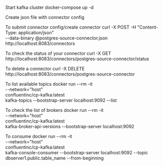Start kafka cluster
docker-compose up -d


Create json file with connector config

To submit connector config/create connector
curl -X POST -H "Content-Type: application/json" \
--data-binary @postgres-source-connector.json \
http://localhost:8083/connectors


To check the status of your connector
curl -X GET http://localhost:8083/connectors/postgres-source-connector/status

To delete a connector
curl -X DELETE http://localhost:8083/connectors/postgres-source-connector

To list available topics
docker run --rm -it \
  --network="host" \
  confluentinc/cp-kafka:latest \
  kafka-topics --bootstrap-server localhost:9092 --list

To check the list of brokers
docker run --rm -it \
  --network="host" \
  confluentinc/cp-kafka:latest \
  kafka-broker-api-versions --bootstrap-server localhost:9092

To consume
docker run --rm -it \
  --network="host" \
  confluentinc/cp-kafka:latest \
  kafka-console-consumer --bootstrap-server localhost:9092 --topic dbserver1.public.table_name --from-beginning

